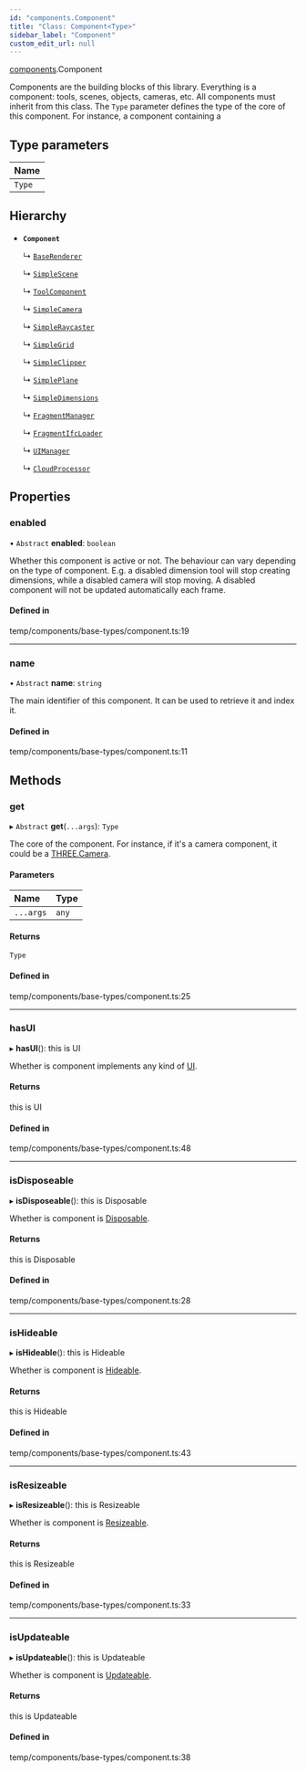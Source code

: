 ```yaml
---
id: "components.Component"
title: "Class: Component<Type>"
sidebar_label: "Component"
custom_edit_url: null
---
```


[components](../modules/components.md).Component

Components are the building blocks of this library. Everything is a
component: tools, scenes, objects, cameras, etc.
All components must inherit from this class. The `Type` parameter defines
the type of the core of this component. For instance, a component containing a

## Type parameters

| Name |
| :------ |
| `Type` |

## Hierarchy

- **`Component`**

  ↳ [`BaseRenderer`](components.BaseRenderer.md)

  ↳ [`SimpleScene`](components.SimpleScene.md)

  ↳ [`ToolComponent`](components.ToolComponent.md)

  ↳ [`SimpleCamera`](components.SimpleCamera.md)

  ↳ [`SimpleRaycaster`](components.SimpleRaycaster.md)

  ↳ [`SimpleGrid`](components.SimpleGrid.md)

  ↳ [`SimpleClipper`](components.SimpleClipper.md)

  ↳ [`SimplePlane`](components.SimplePlane.md)

  ↳ [`SimpleDimensions`](components.SimpleDimensions.md)

  ↳ [`FragmentManager`](components.FragmentManager.md)

  ↳ [`FragmentIfcLoader`](components.FragmentIfcLoader.md)

  ↳ [`UIManager`](components.UIManager.md)

  ↳ [`CloudProcessor`](components.CloudProcessor.md)

## Properties

### enabled

• `Abstract` **enabled**: `boolean`

Whether this component is active or not. The behaviour can vary depending
on the type of component. E.g. a disabled dimension tool will stop creating
dimensions, while a disabled camera will stop moving. A disabled component
will not be updated automatically each frame.

#### Defined in

temp/components/base-types/component.ts:19

___

### name

• `Abstract` **name**: `string`

The main identifier of this component. It can be used to retrieve it and index it.

#### Defined in

temp/components/base-types/component.ts:11

## Methods

### get

▸ `Abstract` **get**(`...args`): `Type`

The core of the component. For instance, if it's a camera component, it
could be a [THREE.Camera](https://threejs.org/docs/#api/en/cameras/Camera).

#### Parameters

| Name | Type |
| :------ | :------ |
| `...args` | `any` |

#### Returns

`Type`

#### Defined in

temp/components/base-types/component.ts:25

___

### hasUI

▸ **hasUI**(): this is UI

Whether is component implements any kind of [UI](../interfaces/components.UI.md).

#### Returns

this is UI

#### Defined in

temp/components/base-types/component.ts:48

___

### isDisposeable

▸ **isDisposeable**(): this is Disposable

Whether is component is [Disposable](../interfaces/components.Disposable.md).

#### Returns

this is Disposable

#### Defined in

temp/components/base-types/component.ts:28

___

### isHideable

▸ **isHideable**(): this is Hideable

Whether is component is [Hideable](../interfaces/components.Hideable.md).

#### Returns

this is Hideable

#### Defined in

temp/components/base-types/component.ts:43

___

### isResizeable

▸ **isResizeable**(): this is Resizeable

Whether is component is [Resizeable](../interfaces/components.Resizeable.md).

#### Returns

this is Resizeable

#### Defined in

temp/components/base-types/component.ts:33

___

### isUpdateable

▸ **isUpdateable**(): this is Updateable

Whether is component is [Updateable](../interfaces/components.Updateable.md).

#### Returns

this is Updateable

#### Defined in

temp/components/base-types/component.ts:38
